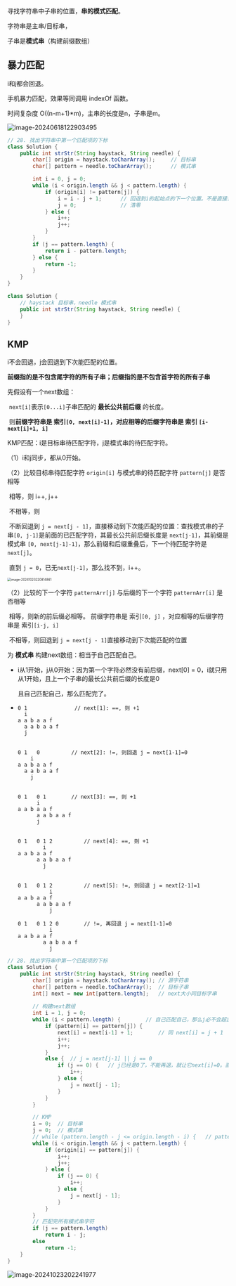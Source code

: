 寻找字符串中子串的位置，**串的模式匹配**。

字符串是主串/目标串，

子串是**模式串**（构建前缀数组）

## 暴力匹配

i和j都会回退。



手机暴力匹配，效果等同调用 indexOf 函数。

时间复杂度 O((n-m+1)*m)，主串的长度是n，子串是m。

![image-20240618122903495](https://cdn.jsdelivr.net/gh/sword4869/pic1@main/images/202406181230456.png)

```java
// 28. 找出字符串中第一个匹配项的下标
class Solution {
    public int strStr(String haystack, String needle) {
        char[] origin = haystack.toCharArray();		// 目标串
        char[] pattern = needle.toCharArray();		// 模式串

        int i = 0, j = 0;
        while (i < origin.length && j < pattern.length) {
            if (origin[i] != pattern[j]) {   
                i = i - j + 1;      // 回退到i的起始点的下一个位置。不是直接当下位置的i++
                j = 0;              // 清零
            } else {
                i++;
                j++;
            }
        }
        if (j == pattern.length) {
            return i - pattern.length;
        } else {
            return -1;
        }
    }
}
```
```java
class Solution {
    // haystack 目标串，needle 模式串
    public int strStr(String haystack, String needle) {
    }
}
```



## KMP

i不会回退，j会回退到下次能匹配的位置。



**前缀指的是不包含尾字符的所有子串；后缀指的是不包含首字符的所有子串**



先假设有一个next数组：

​	`next[i]`表示`[0...i]`子串匹配的 **最长公共前后缀** 的长度。

​	则**前缀字符串是 索引`[0, next[i]-1]`，对应相等的后缀字符串是 索引 `[i-next[i]+1, i]`**



KMP匹配：i是目标串待匹配字符，j是模式串的待匹配字符。

（1）i和j同步，都从0开始。

（2）比较目标串待匹配字符 `origin[i]` 与模式串的待匹配字符 `pattern[j]` 是否相等

​	相等，则 i++, j++

​	不相等，则

​		不断回退到 `j = next[j - 1]`，直接移动到下次能匹配的位置：查找模式串的子串`[0, j-1]`是前面的已匹配字符，其最长公共前后缀长度是 `next[j-1]`，其前缀是模式串 `[0, next[j-1]-1]`，那么前缀和后缀重叠后，下一个待匹配字符是`next[j]`。

​		直到 `j = 0`，已无`next[j-1]`，那么找不到，i++。



<img src="https://cdn.jsdelivr.net/gh/sword4869/pic1@main/images/202410232208934.png" alt="image-20241023220814861" style="zoom:50%;" />

（2）比较的下一个字符 `patternArr[j]` 与后缀的下一个字符 `patternArr[i]` 是否相等

​	相等，则新的前后缀必相等。 前缀字符串是 索引`[0, j]` ，对应相等的后缀字符串是 索引`[i-j, i]`

​	不相等，则回退到 `j = next[j - 1]`直接移动到下次能匹配的位置



为 **模式串** 构建next数组：相当于自己匹配自己。

- i从1开始，j从0开始：因为第一个字符必然没有前后缀，next[0] = 0，i就只用从1开始，且上一个子串的最长公共前后缀的长度是0

  且自己匹配自己，那么匹配完了。

- ```
  0 1				// next[1]: ==, 则 +1
    i
  a a b a a f
    a a b a a f
    j
  
  
  0 1	0		   // next[2]: !=, 则回退 j = next[1-1]=0
      i
  a a b a a f
    a a b a a f
      j
    
    
  0 1	0 1		   // next[3]: ==, 则 +1
        i
  a a b a a f
        a a b a a f
        j
    
    
  0 1	0 1 2		   // next[4]: ==, 则 +1
          i
  a a b a a f
        a a b a a f
          j
    
    
  0 1	0 1 2		   // next[5]: !=, 则回退 j = next[2-1]=1
            i
  a a b a a f
        a a b a a f
            j
            
  0 1	0 1 2 0		   // !=, 再回退 j = next[1-1]=0
            i
  a a b a a f
          a a b a a f
            j
  ```

```java
// 28. 找出字符串中第一个匹配项的下标
class Solution {
    public int strStr(String haystack, String needle) {
        char[] origin = haystack.toCharArray();	// 源字符串
        char[] pattern = needle.toCharArray();	// 目标子串
        int[] next = new int[pattern.length];	// next大小同目标字串
        
        // 构建next数组
        int i = 1, j = 0;
        while (i < pattern.length) {		// 自己匹配自己，那么j必不会超出
            if (pattern[i] == pattern[j]) {
                next[i] = next[i-1] + 1;		// 同 next[i] = j + 1
                i++;
                j++;
            } 
            else {	// j = next[j-1] || j == 0 
                if (j == 0) {   // j已经是0了，不能再退，就让它next[i]=0。直接i++，处理下一个
                    i++;
                } else {
                    j = next[j - 1];
                }
            }
        }

		// KMP
        i = 0;	// 目标串
        j = 0;	// 模式串
        // while (pattern.length - j <= origin.length - i) {   // pattern剩余未匹配的要小于等于origin剩余未匹配的。没必要，ms都看不出来
        while (i < origin.length && j < pattern.length) {
            if (origin[i] == pattern[j]) {
                i++;
                j++;
            } else {
                if (j == 0) {
                    i++;
                } else {
                    j = next[j - 1];
                }
            }
        }
        // 匹配完所有模式串字符
        if (j == pattern.length) 
            return i - j;
        else
	        return -1;
    }
}
```

![image-20241023202241977](https://cdn.jsdelivr.net/gh/sword4869/pic1@main/images/202410232022043.png)